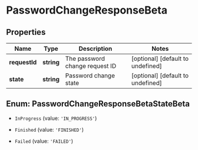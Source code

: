 # PasswordChangeResponseBeta

## Properties

Name | Type | Description | Notes
------------ | ------------- | ------------- | -------------
**requestId** | **string** | The password change request ID | [optional] [default to undefined]
**state** | **string** | Password change state | [optional] [default to undefined]



## Enum: PasswordChangeResponseBetaStateBeta


* `InProgress` (value: `'IN_PROGRESS'`)

* `Finished` (value: `'FINISHED'`)

* `Failed` (value: `'FAILED'`)



